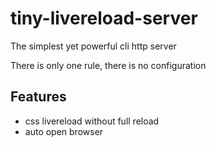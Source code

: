 # tiny-livereload-server

The simplest yet powerful cli http server

There is only one rule, there is no configuration

## Features

* css livereload without full reload
* auto open browser